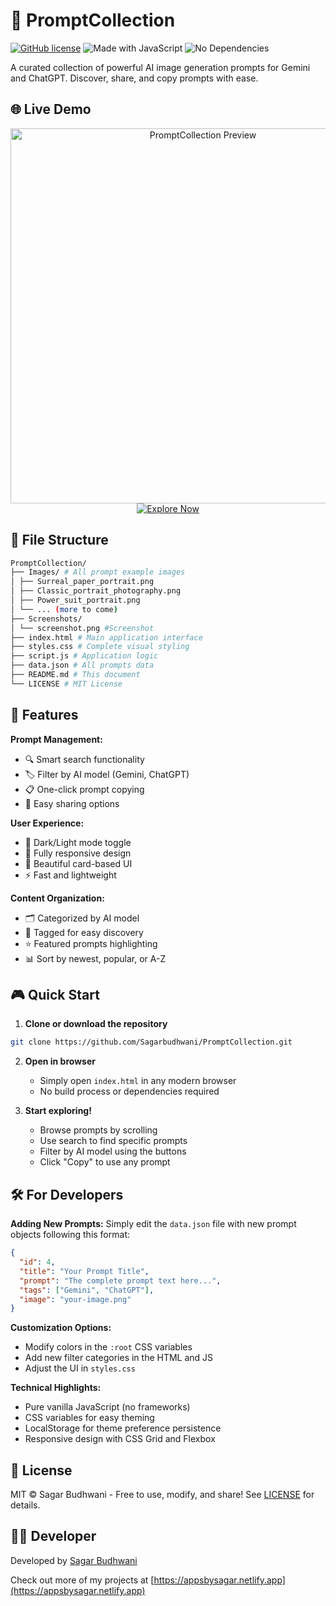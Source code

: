 # 🎨 PromptCollection

[![GitHub license](https://img.shields.io/badge/license-MIT-blue)](LICENSE)
![Made with JavaScript](https://img.shields.io/badge/JavaScript-100%25-yellow)
![No Dependencies](https://img.shields.io/badge/dependencies-None-success)

A curated collection of powerful AI image generation prompts for Gemini and ChatGPT. Discover, share, and copy prompts with ease.

## 🌐 Live Demo

<div align="center">
  <a href="https://promptcollection.netlify.app/">
    <img src="Screenshotss/screenshot.png" alt="PromptCollection Preview" width="600">
  </a>
  <br>
  <a href="https://promptcollection.netlify.app/">
    <img src="https://img.shields.io/badge/Explore_Prompts-Live_Demo-brightgreen?style=for-the-badge&logo=netlify" alt="Explore Now">
  </a>
</div>

## 📂 File Structure

```bash
PromptCollection/
├── Images/ # All prompt example images
│ ├── Surreal_paper_portrait.png
│ ├── Classic_portrait_photography.png
│ ├── Power_suit_portrait.png
│ └── ... (more to come)
├── Screenshots/
│ └── screenshot.png #Screenshot
├── index.html # Main application interface
├── styles.css # Complete visual styling
├── script.js # Application logic
├── data.json # All prompts data
├── README.md # This document
└── LICENSE # MIT License
```

## 🚀 Features

**Prompt Management:**
- 🔍 Smart search functionality
- 🏷️ Filter by AI model (Gemini, ChatGPT)
- 📋 One-click prompt copying
- 🔗 Easy sharing options

**User Experience:**
- 🌙 Dark/Light mode toggle
- 📱 Fully responsive design
- 🎨 Beautiful card-based UI
- ⚡ Fast and lightweight

**Content Organization:**
- 🗂️ Categorized by AI model
- 🔖 Tagged for easy discovery
- ⭐ Featured prompts highlighting
- 📊 Sort by newest, popular, or A-Z

## 🎮 Quick Start

1. **Clone or download the repository**

```bash
git clone https://github.com/Sagarbudhwani/PromptCollection.git
```

2. **Open in browser**
   - Simply open `index.html` in any modern browser
   - No build process or dependencies required

3. **Start exploring!**
   - Browse prompts by scrolling
   - Use search to find specific prompts
   - Filter by AI model using the buttons
   - Click "Copy" to use any prompt

## 🛠️ For Developers

**Adding New Prompts:**
Simply edit the `data.json` file with new prompt objects following this format:

```json
{
  "id": 4,
  "title": "Your Prompt Title",
  "prompt": "The complete prompt text here...",
  "tags": ["Gemini", "ChatGPT"],
  "image": "your-image.png"
}
```

**Customization Options:**
- Modify colors in the `:root` CSS variables
- Add new filter categories in the HTML and JS
- Adjust the UI in `styles.css`

**Technical Highlights:**
- Pure vanilla JavaScript (no frameworks)
- CSS variables for easy theming
- LocalStorage for theme preference persistence
- Responsive design with CSS Grid and Flexbox

## 📜 License

MIT © Sagar Budhwani - Free to use, modify, and share! See [LICENSE](LICENSE) for details.

## 👨‍💻 Developer

Developed by [Sagar Budhwani](https://github.com/Sagarbudhwani)

Check out more of my projects at [https://appsbysagar.netlify.app](https://appsbysagar.netlify.app)
